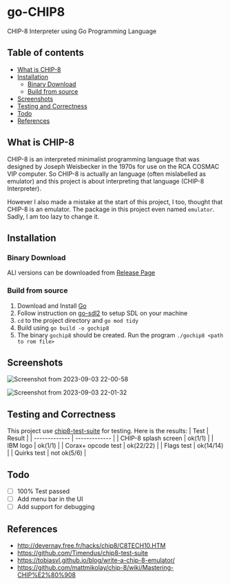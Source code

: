 # go-CHIP8
CHIP-8 Interpreter using Go Programming Language

## Table of contents

  * [What is CHIP-8](#what-is-chip-8)
  * [Installation](#installation)
    * [Binary Download](#binary-download)
    * [Build from source](#build-from-source)
  * [Screenshots](#screenshots)
  * [Testing and Correctness](#testing-and-correctness)
  * [Todo](#todo)
  * [References](#references)

## What is CHIP-8
CHIP-8 is an interpreted minimalist programming language that was designed by Joseph Weisbecker in the 1970s for use on the RCA COSMAC VIP computer.
So CHIP-8 is actually an language (often mislabelled as emulator) and this project is about interpreting that language (CHIP-8 Interpreter).

However I also made a mistake at the start of this project, I too, thought that CHIP-8 is an emulator. The package in this project even named `emulator`.
Sadly, I am too lazy to change it.

## Installation

### Binary Download
ALl versions can be downloaded from [Release Page](https://github.com/varian97/go-CHIP8/releases)

### Build from source
1. Download and Install [Go](https://go.dev/doc/install)
2. Follow instruction on [go-sdl2](https://github.com/veandco/go-sdl2) to setup SDL on your machine
3. `cd` to the project directory and `go mod tidy`
4. Build using `go build -o gochip8`
5. The binary `gochip8` should be created. Run the program `./gochip8 <path to rom file>`

## Screenshots
![Screenshot from 2023-09-03 22-00-58](https://github.com/varian97/go-CHIP8/assets/15712645/91c06c50-52a1-4e0d-96a9-00b8fd58a34f)

![Screenshot from 2023-09-03 22-01-32](https://github.com/varian97/go-CHIP8/assets/15712645/6f6142a9-7ae7-4cf0-ae25-2a6aa7c6b65d)


## Testing and Correctness
This project use [chip8-test-suite](https://github.com/Timendus/chip8-test-suite) for testing.
Here is the results:
| Test                  | Result        |
| -------------         | ------------- |
| CHIP-8 splash screen  | ok(1/1)       |
| IBM logo              | ok(1/1)       |
| Corax+ opcode test    | ok(22/22)     |
| Flags test            | ok(14/14)     |
| Quirks test           | not ok(5/6)   |

## Todo
- [ ] 100% Test passed
- [ ] Add menu bar in the UI
- [ ] Add support for debugging

## References
- http://devernay.free.fr/hacks/chip8/C8TECH10.HTM
- https://github.com/Timendus/chip8-test-suite
- https://tobiasvl.github.io/blog/write-a-chip-8-emulator/
- https://github.com/mattmikolay/chip-8/wiki/Mastering-CHIP%E2%80%908
